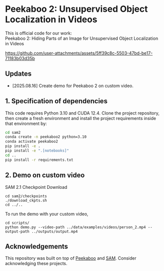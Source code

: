 # Peekaboo 2: Unsupervised Object Localization in Videos

This is official code for our work:<br>
Peekaboo 2: Hiding Parts of an Image for Unsupervised Object Localization in Videos
<br>

https://github.com/user-attachments/assets/5ff39c8c-5503-47bd-be17-71183b03d35b

## Updates

- \[2025.08.16\] Create demo for Peekaboo 2 on custom video.

## 1. Specification of dependencies

This code requires Python 3.10 and CUDA 12.4. Clone the project repository, then create a fresh environment and install the project requirements inside that environment by:

```bash
cd sam2
conda create -n peekaboo2 python=3.10
conda activate peekaboo2
pip install -e .
pip install -e ".[notebooks]"
cd ..
pip install -r requirements.txt
```

## 2. Demo on custom video

SAM 2.1 Checkpoint Download

```
cd sam2/checkpoints
./download_ckpts.sh
cd ../..
```

To run the demo with your custom video, 

```
cd scripts/
python demo.py --video-path ../data/examples/videos/person_2.mp4 --output-path ../outputs/output.mp4
```

## Acknowledgements

This repository was built on top of [Peekaboo](https://github.com/hasibzunair/peekaboo) and [SAM](https://github.com/facebookresearch/sam2). Consider acknowledging these projects.
